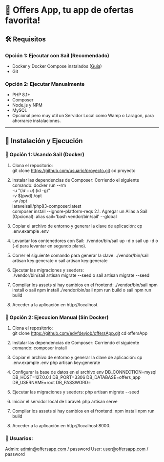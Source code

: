 # 🚀 Offers App, tu app de ofertas favorita!  

## 🛠️ Requisitos  

### **Opción 1: Ejecutar con Sail (Recomendado)**
- Docker y Docker Compose instalados ([Guía](https://docs.docker.com/engine/install/))  
- Git  

### **Opción 2: Ejecutar Manualmente**
- PHP 8.1+  
- Composer  
- Node.js y NPM  
- MySQL
- Opcional pero muy util un Servidor Local como Wamp o Laragon, para ahorrarse instalaciones.  

---

## 🚀 Instalación y Ejecución  

### **🔹 Opción 1: Usando Sail (Docker)**
1. Clona el repositorio:  
   git clone https://github.com/usuario/proyecto.git
   cd proyecto
2. Instalar las dependencias de Composer:
    Corriendo el siguiente comando:
   docker run --rm \
    -u "$(id -u):$(id -g)" \
    -v $(pwd):/opt \
    -w /opt \
    laravelsail/php83-composer:latest \
    composer install --ignore-platform-reqs
2.1. Agregar un Alias a Sail (Opcional):
    alias sail='bash vendor/bin/sail' --global

3. Copiar el archivo de entorno y generar la clave de aplicación:
   cp .env.example .env
4. Levantar los contenedores con Sail: 
   ./vendor/bin/sail up -d o sail up -d o (-d para levantar en segundo plano).
5. Correr el siguiente comando para generar la clave: 
    ./vendor/bin/sail artisan key:generate o sail artisan key:generate
6. Ejecutar las migraciones y seeders:  
   ./vendor/bin/sail artisan migrate --seed o sail artisan migrate --seed
7. Compilar los assets si hay cambios en el frontend:
    ./vendor/bin/sail npm install o sail npm install
    ./vendor/bin/sail npm run build o sail npm run build
8. Acceder a la aplicación en http://localhost.

### **🔹 Opción 2: Ejecucion Manual (Sin Docker)**
1. Clona el repositorio:  
   git clone https://github.com/edvfdevjob/offersApp.git
   cd offersApp
2. Instalar las dependencias de Composer:
    Corriendo el siguiente comando:
    composer install

3. Copiar el archivo de entorno y generar la clave de aplicación:
   cp .env.example .env
    php artisan key:generate
4. Configurar la base de datos en el archivo env
    DB_CONNECTION=mysql
    DB_HOST=127.0.0.1
    DB_PORT=3306
    DB_DATABASE=offers_app
    DB_USERNAME=root
    DB_PASSWORD=
5. Ejecutar las migraciones y seeders:
    php artisan migrate --seed
6. Iniciar el servidor local de Laravel:
    php artisan serve
7. Compilar los assets si hay cambios en el frontend:
    npm install
    npm run build
8. Acceder a la aplicación en http://localhost:8000.

### **🔹 Usuarios:**
Admin: admin@offersapp.com / password
User: user@offersapp.com / password